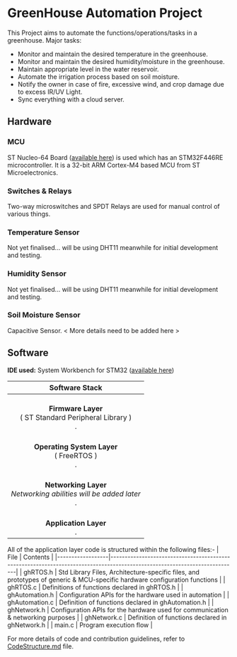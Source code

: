 # GreenHouse Automation Project

This Project aims to automate the functions/operations/tasks in a greenhouse.
Major tasks:
* Monitor and maintain the desired temperature in the greenhouse.
* Monitor and maintain the desired humidity/moisture in the greenhouse.
* Maintain appropriate level in the water reservoir.
* Automate the irrigation process based on soil moisture.
* Notify the owner in case of fire, excessive wind, and crop damage due to excess IR/UV Light.
* Sync everything with a cloud server.

## **Hardware**
### **MCU**
ST Nucleo-64 Board ([available here](https://www.st.com/en/evaluation-tools/nucleo-f446re.html)) is used which has an STM32F446RE microcontroller. It is a 32-bit ARM Cortex-M4 based MCU from ST Microelectronics.

### **Switches & Relays**
Two-way microswitches and SPDT Relays are used for manual control of various things.

### **Temperature Sensor**
Not yet finalised... will be using DHT11 meanwhile for initial development and testing.

### **Humidity Sensor**
Not yet finalised... will be using DHT11 meanwhile for initial development and testing.

### **Soil Moisture Sensor**
Capacitive Sensor. \< More details need to be added here \>

## **Software**

**IDE used:** System Workbench for STM32 ([available here](https://www.st.com/en/development-tools/sw4stm32.html))

| Software Stack |
| :--: |
| <br/> **Firmware Layer** <br/> ( ST Standard Peripheral Library ) <br/> .|
| <br/> **Operating System Layer** <br/> ( FreeRTOS ) <br/> .|
| <br/> **Networking Layer** <br/> _Networking abilities will be added later_ <br/> .|
| <br/> **Application Layer** <br/> .|


All of the application layer code is structured within the following files:-
| File             | Contents                                                                                                                  |
|------------------|---------------------------------------------------------------------------------------------------------------------------|
| ghRTOS.h         | Std Library Files, Architecture-specific files, and prototypes of generic & MCU-specific hardware configuration functions |
| ghRTOS.c         | Definitions of functions declared in ghRTOS.h                                                                             |
| ghAutomation.h   | Configuration APIs for the hardware used in automation                                                                    |
| ghAutomation.c   | Definition of functions declared in ghAutomation.h                                                                        |
| ghNetwork.h      | Configuration APIs for the hardware used for communication & networking purposes                                          |
| ghNetwork.c      | Definition of functions declared in ghNetwork.h                                                                           |
| main.c           | Program execution flow                                                                                                    |

For more details of code and contribution guidelines, refer to [CodeStructure.md](https://github.com/ronit991/RTOS_Greenhouse_Automation/blob/master/CodeStructure.md) file.